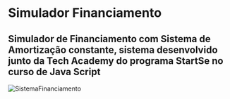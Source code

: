 # Simulador Financiamento

## Simulador de Financiamento com Sistema de Amortização constante, sistema desenvolvido junto da Tech Academy do programa StartSe no curso de Java Script
![SistemaFinanciamento](https://user-images.githubusercontent.com/56406869/176738381-52867af8-56a8-4c6c-b115-353116248991.PNG)
